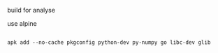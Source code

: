 build for analyse

use alpine

<!-- apk add --no-cache --virtual=build_dependencies pkgconfig
apk add --no-cache pkgconfig 
pkgconfig
 -->

```

apk add --no-cache pkgconfig python-dev py-numpy go libc-dev glib
 ```